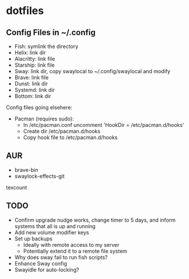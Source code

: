 # dotfiles


## Config Files in ~/.config

* Fish: symlink the directory
* Helix: link dir
* Alacritty: link file
* Starship: link file
* Sway: link dir, copy swaylocal to ~/.config/swaylocal and modify
* Brave: link file
* Dunst: link dir
* Systemd: link dir
* Bottom: link dir

Config files going elsehere:

* Pacman (requires sudo):
  * In /etc/pacman.conf uncomment 'HookDir = /etc/pacman.d/hooks'
  * Create dir /etc/pacman.d/hooks
  * Copy hook file to /etc/pacman.d/hooks

## AUR

* brave-bin
* swaylock-effects-git

texcount

## TODO

* Confirm upgrade nudge works, change timer to 5 days, and inform
  systems that all is up and running
* Add new volume modifier keys
* Set up backups
  * Ideally with remote access to my server
  * Potentially extend it to a remote file system
* Why does sway fail to run fish scripts?
* Enhance Sway config
* Swayidle for auto-locking?
